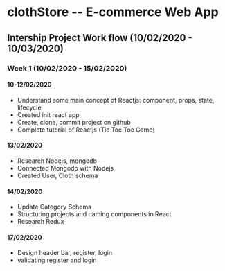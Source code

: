 # clothStore -- E-commerce Web App
## Intership Project Work flow (10/02/2020 - 10/03/2020)
### Week 1 (10/02/2020 - 15/02/2020)
#### 10-12/02/2020
- Understand some main concept of Reactjs: component, props, state, lifecycle
- Created init react app
- Create, clone, commit project on github
- Complete tutorial of Reactjs (Tic Toc Toe Game)
#### 13/02/2020
- Research Nodejs, mongodb
- Connected Mongodb with Nodejs 
- Created User, Cloth schema
#### 14/02/2020
- Update Category Schema
- Structuring projects and naming components in React
- Research Redux
#### 17/02/2020
- Design header bar, register, login
- validating register and login